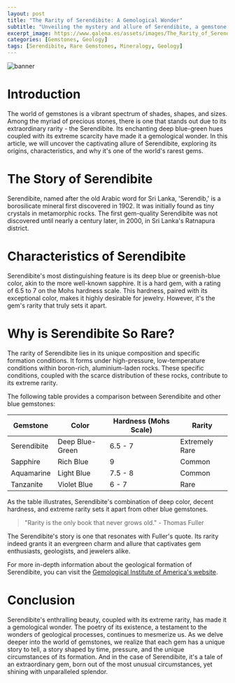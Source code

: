 ```yaml
---
layout: post
title: "The Rarity of Serendibite: A Gemological Wonder"
subtitle: "Unveiling the mystery and allure of Serendibite, a gemstone known for its extreme rarity and enchanting beauty."
excerpt_image: https://www.galena.es/assets/images/The_Rarity_of_Serendibite.png
categories: [Gemstones, Geology]
tags: [Serendibite, Rare Gemstones, Mineralogy, Geology]
---
```


![banner](https://www.galena.es/assets/images/The_Rarity_of_Serendibite.png "A close-up of a sparkling Serendibite gemstone, showcasing its unique deep blue-green hue and intricate facets, highlighting its rarity among gemstones.")

# Introduction
The world of gemstones is a vibrant spectrum of shades, shapes, and sizes. Among the myriad of precious stones, there is one that stands out due to its extraordinary rarity - the Serendibite. Its enchanting deep blue-green hues coupled with its extreme scarcity have made it a gemological wonder. In this article, we will uncover the captivating allure of Serendibite, exploring its origins, characteristics, and why it's one of the world's rarest gems.

# The Story of Serendibite
Serendibite, named after the old Arabic word for Sri Lanka, 'Serendib,' is a borosilicate mineral first discovered in 1902. It was initially found as tiny crystals in metamorphic rocks. The first gem-quality Serendibite was not discovered until nearly a century later, in 2000, in Sri Lanka's Ratnapura district. 

# Characteristics of Serendibite
Serendibite's most distinguishing feature is its deep blue or greenish-blue color, akin to the more well-known sapphire. It is a hard gem, with a rating of 6.5 to 7 on the Mohs hardness scale. This hardness, paired with its exceptional color, makes it highly desirable for jewelry. However, it's the gem's rarity that truly sets it apart.

# Why is Serendibite So Rare?
The rarity of Serendibite lies in its unique composition and specific formation conditions. It forms under high-pressure, low-temperature conditions within boron-rich, aluminium-laden rocks. These specific conditions, coupled with the scarce distribution of these rocks, contribute to its extreme rarity.

The following table provides a comparison between Serendibite and other blue gemstones:

| Gemstone | Color | Hardness (Mohs Scale) | Rarity |
|----------|-------|-----------------------|--------|
| Serendibite | Deep Blue-Green | 6.5 - 7 | Extremely Rare |
| Sapphire | Rich Blue | 9 | Common |
| Aquamarine | Light Blue | 7.5 - 8 | Common |
| Tanzanite | Violet Blue | 6 - 7 | Rare |

As the table illustrates, Serendibite's combination of deep color, decent hardness, and extreme rarity sets it apart from other blue gemstones.

> "Rarity is the only book that never grows old." - Thomas Fuller

The Serendibite's story is one that resonates with Fuller's quote. Its rarity indeed grants it an evergreen charm and allure that captivates gem enthusiasts, geologists, and jewelers alike.

For more in-depth information about the geological formation of Serendibite, you can visit the [Gemological Institute of America's website](https://www.gia.edu/gems-gemology/spring-2000-serendibite-sri-lanka).

# Conclusion
Serendibite's enthralling beauty, coupled with its extreme rarity, has made it a gemological wonder. The poetry of its existence, a testament to the wonders of geological processes, continues to mesmerize us. As we delve deeper into the world of gemstones, we realize that each gem has a unique story to tell, a story shaped by time, pressure, and the unique circumstances of its formation. And in the case of Serendibite, it's a tale of an extraordinary gem, born out of the most unusual circumstances, yet shining with unparalleled splendor.
